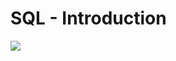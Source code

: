 # SQL - Introduction

![](https://s3.amazonaws.com/intranet-projects-files/holbertonschool-higher-level_programming+/272/rtcwz.jpg)
